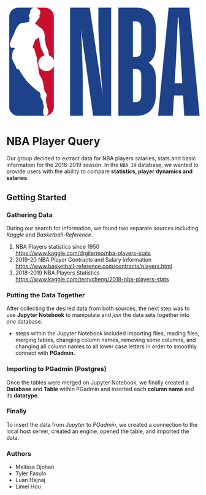 ![NBA_Logo](NBA_Logo.jpg)

# NBA Player Query

Our group decided to extract data for NBA players salaries, stats and basic information for the 2018-2019 season.
In the `NBA_19` database, we wanted to provide users with the ability to compare **statistics, player dynamics and salaries**.

## Getting Started

### Gathering Data
During our search for information, we found two separate sources including *Kaggle* and *Basketball-Reference*.
1. NBA Players statistics since 1950  
https://www.kaggle.com/drgilermo/nba-players-stats
2. 2019-20 NBA Player Contracts and Salary information   
https://www.basketball-reference.com/contracts/players.html
3. 2018-2019 NBA Players Statistics   
https://www.kaggle.com/terrycheng/2018-nba-players-stats

### Putting the Data Together
After collecting the desired data from both sources, the next step was to use **Jupyter Notebook** to manipulate and *join* the data sets together into *one* database.
- steps within the Jupyter Notebook included importing files, reading files, merging tables, changing column names, removing some columns, and changing all column names to all lower case letters in order to smoothly connect with **PGadmin**.

### Importing to PGadmin (Postgres)
Once the tables were merged on Jupyter Notebook, we finally created a **Database** and **Table** within PGadmin and inserted each **column name** and its **datatype**.

### Finally
To insert the data from *Jupyter* to *PGadmin*, we created a connection to the local host server, created an engine, opened the table, and imported the data. 

### Authors
- Melissa Djohan
- Tyler Fasulo
- Luan Hajnaj
- Limei Hou
